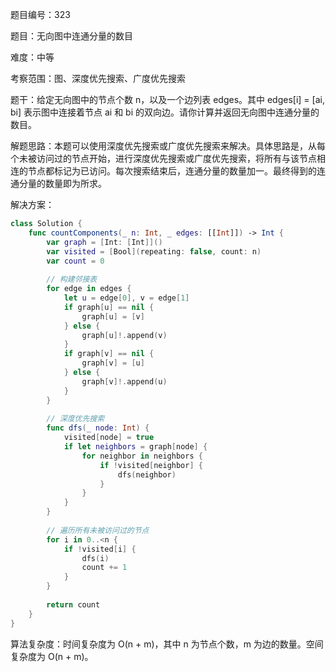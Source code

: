 题目编号：323

题目：无向图中连通分量的数目

难度：中等

考察范围：图、深度优先搜索、广度优先搜索

题干：给定无向图中的节点个数 n，以及一个边列表 edges。其中 edges[i] = [ai, bi] 表示图中连接着节点 ai 和 bi 的双向边。请你计算并返回无向图中连通分量的数目。

解题思路：本题可以使用深度优先搜索或广度优先搜索来解决。具体思路是，从每个未被访问过的节点开始，进行深度优先搜索或广度优先搜索，将所有与该节点相连的节点都标记为已访问。每次搜索结束后，连通分量的数量加一。最终得到的连通分量的数量即为所求。

解决方案：

```swift
class Solution {
    func countComponents(_ n: Int, _ edges: [[Int]]) -> Int {
        var graph = [Int: [Int]]()
        var visited = [Bool](repeating: false, count: n)
        var count = 0
        
        // 构建邻接表
        for edge in edges {
            let u = edge[0], v = edge[1]
            if graph[u] == nil {
                graph[u] = [v]
            } else {
                graph[u]!.append(v)
            }
            if graph[v] == nil {
                graph[v] = [u]
            } else {
                graph[v]!.append(u)
            }
        }
        
        // 深度优先搜索
        func dfs(_ node: Int) {
            visited[node] = true
            if let neighbors = graph[node] {
                for neighbor in neighbors {
                    if !visited[neighbor] {
                        dfs(neighbor)
                    }
                }
            }
        }
        
        // 遍历所有未被访问过的节点
        for i in 0..<n {
            if !visited[i] {
                dfs(i)
                count += 1
            }
        }
        
        return count
    }
}
```

算法复杂度：时间复杂度为 O(n + m)，其中 n 为节点个数，m 为边的数量。空间复杂度为 O(n + m)。